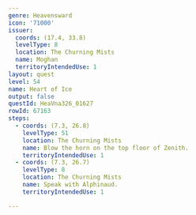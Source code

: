 ```yaml
---
genre: Heavensward
icon: '71000'
issuer:
  coords: (17.4, 33.8)
  levelType: 8
  location: The Churning Mists
  name: Moghan
  territoryIntendedUse: 1
layout: quest
level: 54
name: Heart of Ice
output: false
questId: HeaVna326_01627
rowId: 67163
steps:
  - coords: (7.3, 26.8)
    levelType: 51
    location: The Churning Mists
    name: Blow the horn on the top floor of Zenith.
    territoryIntendedUse: 1
  - coords: (7.3, 26.7)
    levelType: 8
    location: The Churning Mists
    name: Speak with Alphinaud.
    territoryIntendedUse: 1

---
```

